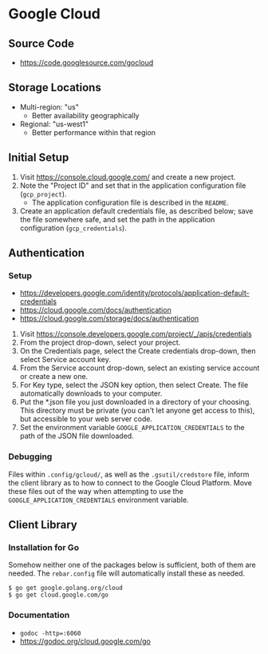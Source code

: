 # Google Cloud

## Source Code

* https://code.googlesource.com/gocloud

## Storage Locations

* Multi-region: "us"
    - Better availability geographically
* Regional: "us-west1"
    - Better performance within that region

## Initial Setup

1. Visit https://console.cloud.google.com/ and create a new project.
1. Note the "Project ID" and set that in the application configuration file (`gcp_project`).
    * The application configuration file is described in the `README`.
1. Create an application default credentials file, as described below; save the file somewhere safe, and set the path in the application configuration (`gcp_credentials`).

## Authentication

### Setup

* https://developers.google.com/identity/protocols/application-default-credentials
* https://cloud.google.com/docs/authentication
* https://cloud.google.com/storage/docs/authentication

1. Visit https://console.developers.google.com/project/_/apis/credentials
1. From the project drop-down, select your project.
1. On the Credentials page, select the Create credentials drop-down, then select Service account key.
1. From the Service account drop-down, select an existing service account or create a new one.
1. For Key type, select the JSON key option, then select Create. The file automatically downloads to your computer.
1. Put the *.json file you just downloaded in a directory of your choosing. This directory must be private (you can't let anyone get access to this), but accessible to your web server code.
1. Set the environment variable `GOOGLE_APPLICATION_CREDENTIALS` to the path of the JSON file downloaded.

### Debugging

Files within `.config/gcloud/`, as well as the `.gsutil/credstore` file, inform the client library as to how to connect to the Google Cloud Platform. Move these files out of the way when attempting to use the `GOOGLE_APPLICATION_CREDENTIALS` environment variable.

## Client Library

### Installation for Go

Somehow neither one of the packages below is sufficient, both of them are needed. The `rebar.config`
file will automatically install these as needed.

```
$ go get google.golang.org/cloud
$ go get cloud.google.com/go
```

### Documentation

* `godoc -http=:6060`
* https://godoc.org/cloud.google.com/go
